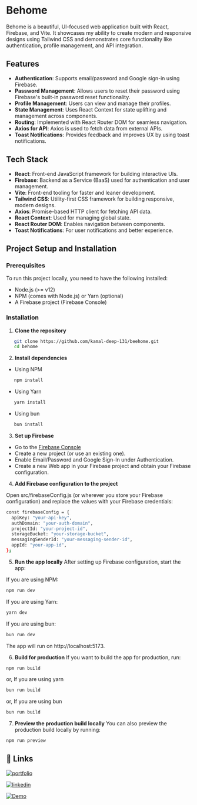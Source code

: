 # Behome

Behome is a beautiful, UI-focused web application built with React, Firebase, and Vite. It showcases my ability to create modern and responsive designs using Tailwind CSS and demonstrates core functionality like authentication, profile management, and API integration.

## Features

- **Authentication**: Supports email/password and Google sign-in using Firebase.
- **Password Management**: Allows users to reset their password using Firebase's built-in password reset functionality.
- **Profile Management**: Users can view and manage their profiles.
- **State Management**: Uses React Context for state uplifting and management across components.
- **Routing**: Implemented with React Router DOM for seamless navigation.
- **Axios for API**: Axios is used to fetch data from external APIs.
- **Toast Notifications**: Provides feedback and improves UX by using toast notifications.

## Tech Stack

- **React**: Front-end JavaScript framework for building interactive UIs.
- **Firebase**: Backend as a Service (BaaS) used for authentication and user management.
- **Vite**: Front-end tooling for faster and leaner development.
- **Tailwind CSS**: Utility-first CSS framework for building responsive, modern designs.
- **Axios**: Promise-based HTTP client for fetching API data.
- **React Context**: Used for managing global state.
- **React Router DOM**: Enables navigation between components.
- **Toast Notifications**: For user notifications and better experience.

## Project Setup and Installation

### Prerequisites

To run this project locally, you need to have the following installed:

- Node.js (>= v12)
- NPM (comes with Node.js) or Yarn (optional)
- A Firebase project (Firebase Console)
### Installation

1. **Clone the repository**

```bash
   git clone https://github.com/kamal-deep-131/beehome.git
   cd behome
```

2. **Install dependencies**

- Using NPM
```bash
   npm install
```

- Using Yarn
```bash
   yarn install
```

- Using bun
```bash
   bun install
```

3. **Set up Firebase**
- Go to the [Firebase Console](https://console.firebase.google.com/)
- Create a new project (or use an existing one).
- Enable Email/Password and Google Sign-In under Authentication.
- Create a new Web app in your Firebase project and obtain your Firebase configuration.

4. **Add Firebase configuration to the project**

Open src/firebaseConfig.js (or wherever you store your Firebase configuration) and replace the values with your Firebase credentials:

``` bash
const firebaseConfig = {
  apiKey: "your-api-key",
  authDomain: "your-auth-domain",
  projectId: "your-project-id",
  storageBucket: "your-storage-bucket",
  messagingSenderId: "your-messaging-sender-id",
  appId: "your-app-id",
};
```

5. **Run the app locally**
After setting up Firebase configuration, start the app:

If you are using NPM:
``` bash 
npm run dev
```

If you are using Yarn:
``` bash 
yarn dev
```

If you are using bun:
``` bash 
bun run dev
```

The app will run on http://localhost:5173.

6. **Build for production**
If you want to build the app for production, run:
``` bash 
npm run build
```
or,
If you are using yarn

``` bash 
bun run build
```

or,
If you are using bun

``` bash 
bun run build
```

7. **Preview the production build locally**
You can also preview the production build locally by running:
```bash
npm run preview
 ```
## 🔗 Links
[![portfolio](https://img.shields.io/badge/my_portfolio-000?style=for-the-badge&logo=ko-fi&logoColor=white)](https://kamal131.vercel.app/)

[![linkedin](https://img.shields.io/badge/linkedin-0A66C2?style=for-the-badge&logo=linkedin&logoColor=white)](https://www.linkedin.com/)

[![Demo](https://beehome-131.vercel.app/beehomeLogo.svg)](https://beehome-131.vercel.app/)


